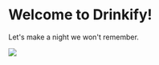<h1>Welcome to Drinkify!</h1>
<p>Let's make a night we won't remember.</p>
<img src="https://media1.giphy.com/media/cNDlnilnnPjOAIZsxl/giphy.gif">
